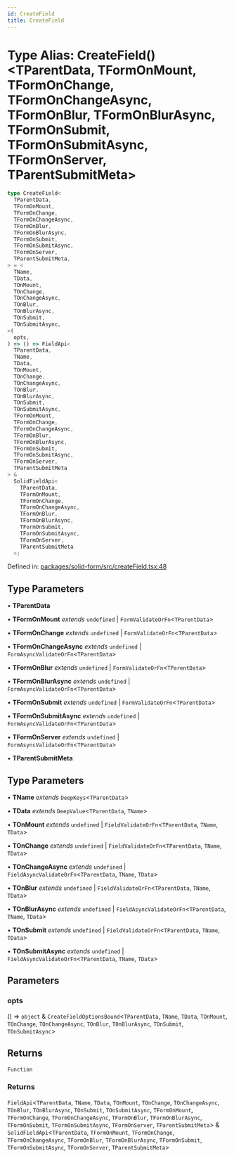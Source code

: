 ```yaml
---
id: CreateField
title: CreateField
---
```


<!-- DO NOT EDIT: this page is autogenerated from the type comments -->

# Type Alias: CreateField()\<TParentData, TFormOnMount, TFormOnChange, TFormOnChangeAsync, TFormOnBlur, TFormOnBlurAsync, TFormOnSubmit, TFormOnSubmitAsync, TFormOnServer, TParentSubmitMeta\>

```ts
type CreateField<
  TParentData,
  TFormOnMount,
  TFormOnChange,
  TFormOnChangeAsync,
  TFormOnBlur,
  TFormOnBlurAsync,
  TFormOnSubmit,
  TFormOnSubmitAsync,
  TFormOnServer,
  TParentSubmitMeta,
> = <
  TName,
  TData,
  TOnMount,
  TOnChange,
  TOnChangeAsync,
  TOnBlur,
  TOnBlurAsync,
  TOnSubmit,
  TOnSubmitAsync,
>(
  opts,
) => () => FieldApi<
  TParentData,
  TName,
  TData,
  TOnMount,
  TOnChange,
  TOnChangeAsync,
  TOnBlur,
  TOnBlurAsync,
  TOnSubmit,
  TOnSubmitAsync,
  TFormOnMount,
  TFormOnChange,
  TFormOnChangeAsync,
  TFormOnBlur,
  TFormOnBlurAsync,
  TFormOnSubmit,
  TFormOnSubmitAsync,
  TFormOnServer,
  TParentSubmitMeta
> &
  SolidFieldApi<
    TParentData,
    TFormOnMount,
    TFormOnChange,
    TFormOnChangeAsync,
    TFormOnBlur,
    TFormOnBlurAsync,
    TFormOnSubmit,
    TFormOnSubmitAsync,
    TFormOnServer,
    TParentSubmitMeta
  >;
```

Defined in: [packages/solid-form/src/createField.tsx:48](https://github.com/TanStack/form/blob/main/packages/solid-form/src/createField.tsx#L48)

## Type Parameters

• **TParentData**

• **TFormOnMount** _extends_ `undefined` \| `FormValidateOrFn`\<`TParentData`\>

• **TFormOnChange** _extends_ `undefined` \| `FormValidateOrFn`\<`TParentData`\>

• **TFormOnChangeAsync** _extends_ `undefined` \| `FormAsyncValidateOrFn`\<`TParentData`\>

• **TFormOnBlur** _extends_ `undefined` \| `FormValidateOrFn`\<`TParentData`\>

• **TFormOnBlurAsync** _extends_ `undefined` \| `FormAsyncValidateOrFn`\<`TParentData`\>

• **TFormOnSubmit** _extends_ `undefined` \| `FormValidateOrFn`\<`TParentData`\>

• **TFormOnSubmitAsync** _extends_ `undefined` \| `FormAsyncValidateOrFn`\<`TParentData`\>

• **TFormOnServer** _extends_ `undefined` \| `FormAsyncValidateOrFn`\<`TParentData`\>

• **TParentSubmitMeta**

## Type Parameters

• **TName** _extends_ `DeepKeys`\<`TParentData`\>

• **TData** _extends_ `DeepValue`\<`TParentData`, `TName`\>

• **TOnMount** _extends_ `undefined` \| `FieldValidateOrFn`\<`TParentData`, `TName`, `TData`\>

• **TOnChange** _extends_ `undefined` \| `FieldValidateOrFn`\<`TParentData`, `TName`, `TData`\>

• **TOnChangeAsync** _extends_ `undefined` \| `FieldAsyncValidateOrFn`\<`TParentData`, `TName`, `TData`\>

• **TOnBlur** _extends_ `undefined` \| `FieldValidateOrFn`\<`TParentData`, `TName`, `TData`\>

• **TOnBlurAsync** _extends_ `undefined` \| `FieldAsyncValidateOrFn`\<`TParentData`, `TName`, `TData`\>

• **TOnSubmit** _extends_ `undefined` \| `FieldValidateOrFn`\<`TParentData`, `TName`, `TData`\>

• **TOnSubmitAsync** _extends_ `undefined` \| `FieldAsyncValidateOrFn`\<`TParentData`, `TName`, `TData`\>

## Parameters

### opts

() => `object` & `CreateFieldOptionsBound`\<`TParentData`, `TName`, `TData`, `TOnMount`, `TOnChange`, `TOnChangeAsync`, `TOnBlur`, `TOnBlurAsync`, `TOnSubmit`, `TOnSubmitAsync`\>

## Returns

`Function`

### Returns

`FieldApi`\<`TParentData`, `TName`, `TData`, `TOnMount`, `TOnChange`, `TOnChangeAsync`, `TOnBlur`, `TOnBlurAsync`, `TOnSubmit`, `TOnSubmitAsync`, `TFormOnMount`, `TFormOnChange`, `TFormOnChangeAsync`, `TFormOnBlur`, `TFormOnBlurAsync`, `TFormOnSubmit`, `TFormOnSubmitAsync`, `TFormOnServer`, `TParentSubmitMeta`\> & `SolidFieldApi`\<`TParentData`, `TFormOnMount`, `TFormOnChange`, `TFormOnChangeAsync`, `TFormOnBlur`, `TFormOnBlurAsync`, `TFormOnSubmit`, `TFormOnSubmitAsync`, `TFormOnServer`, `TParentSubmitMeta`\>
